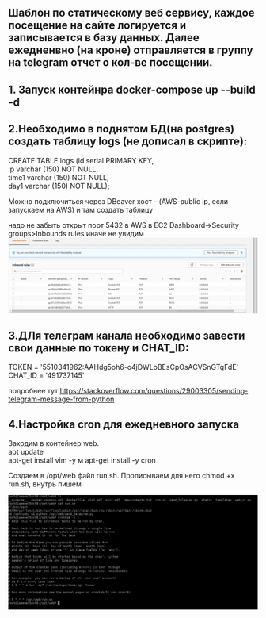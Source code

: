 ## Шаблон по статическому веб сервису, каждое посещение на сайте логируется и записывается в базу данных. Далее ежедненвно (на кроне) отправляется в группу на telegram отчет о кол-ве посещении.

## 1. Запуск контейнра docker-compose up --build -d
## 2.Необходимо в поднятом БД(на postgres) создать таблицу logs (не дописал в скрипте): <br/>
CREATE TABLE logs (id serial PRIMARY KEY, <br/>
                    ip varchar (150) NOT NULL, <br/>
                    time1  varchar (150) NOT NULL, <br/>
                    day1  varchar (150) NOT NULL); <br/>
                    
Можно подключиться через DBeaver хост - (AWS-public ip, если запускаем на AWS) и там создать таблицу

надо не забыть открыт порт 5432 в AWS в EC2 Dashboard->Security groups>Inbounds rules иначе не увидим
![Image alt](https://github.com/shaimarus/web_sites_static_tempate/blob/main/AWS_security_group.jpg)

## 3.ДЛя телеграм канала необходимо завести свои данные по токену и CHAT_ID:
TOKEN = '5510341962:AAHdg5oh6-o4jDWLoBEsCpOsACVSnGTqFdE'
CHAT_ID = '491737145'

подробнее тут
https://stackoverflow.com/questions/29003305/sending-telegram-message-from-python
## 4.Настройка cron для ежедневного запуска
Заходим в контейнер web. <br/>
apt update <br/>
apt-get install vim -y м
apt-get install -y cron <br/>

Создаем в /opt/web файл run.sh. Прописываем для него chmod +x run.sh, внутрь пишем

![Image alt](https://github.com/shaimarus/web_sites_static_tempate/blob/main/crontab.jpg)
